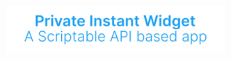 <div align="center">
  <img src="https://raw.githubusercontent.com/petervanderheijden/Private-Instant-Widget/master/assets/header.png" />
</div>